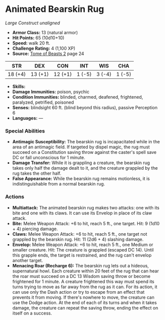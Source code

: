 # Animated Bearskin Rug

*Large* *Construct* *unaligned*

- **Armor Class:** 13 (natural armor)
- **Hit Points:** 65 (10d10+10)
- **Speed:** walk 20 ft.
- **Challenge Rating:** 4 (1,100 XP)
- **Source:** [Tome of Beasts 2](https://koboldpress.com/kpstore/product/tome-of-beasts-2-for-5th-edition) page 24

| STR | DEX | CON | INT | WIS | CHA |
| --- | --- | --- | --- | --- | --- |
| 18 (+4) | 13 (+1) | 12 (+1) | 1 (-5) | 3 (-4) | 1 (-5) |

- **Skills:** 
- **Damage Immunities:** poison, psychic
- **Condition Immunities:** blinded, charmed, deafened, frightened, paralyzed, petrified, poisoned
- **Senses:** blindsight 60 ft. (blind beyond this radius), passive Perception 6
- **Languages:** —

### Special Abilities

- **Antimagic Susceptibility:** The bearskin rug is incapacitated while in the area of an antimagic field. If targeted by dispel magic, the rug must succeed on a Constitution saving throw against the caster's spell save DC or fall unconscious for 1 minute.
- **Damage Transfer:** While it is grappling a creature, the bearskin rug takes only half the damage dealt to it, and the creature grappled by the rug takes the other half.
- **False Appearance:** While the bearskin rug remains motionless, it is indistinguishable from a normal bearskin rug.

### Actions

- **Multiattack:** The animated bearskin rug makes two attacks: one with its bite and one with its claws. It can use its Envelop in place of its claw attack.
- **Bite:** Melee Weapon Attack: +6 to hit, reach 5 ft., one target. Hit: 9 (1d10 + 4) piercing damage.
- **Claws:** Melee Weapon Attack: +6 to hit, reach 5 ft., one target not grappled by the bearskin rug. Hit: 11 (2d6 + 4) slashing damage.
- **Envelop:** Melee Weapon Attack: +6 to hit, reach 5 ft., one Medium or smaller creature. Hit: The creature is grappled (escaped DC 14). Until this grapple ends, the target is restrained, and the rug can't envelop another target.
- **Menacing Roar (Recharge 6):** The bearskin rug lets out a hideous, supernatural howl. Each creature within 20 feet of the rug that can hear the roar must succeed on a DC 13 Wisdom saving throw or become frightened for 1 minute. A creature frightened this way must spend its turns trying to move as far away from the rug as it can. For its action, it can use only the Dash action or try to escape from an effect that prevents it from moving. If there's nowhere to move, the creature can use the Dodge action. At the end of each of its turns and when it takes damage, the creature can repeat the saving throw, ending the effect on itself on a success.



